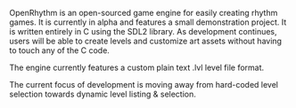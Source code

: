 OpenRhythm is an open-sourced game engine for easily creating rhythm games. It is currently in alpha and features a small demonstration project. It is written entirely in C using the SDL2 library. As development continues, users will be able to create levels and customize art assets without having to touch any of the C code.

The engine currently features a custom plain text .lvl level file format. 

The current focus of development is moving away from hard-coded level selection towards dynamic level listing & selection.
